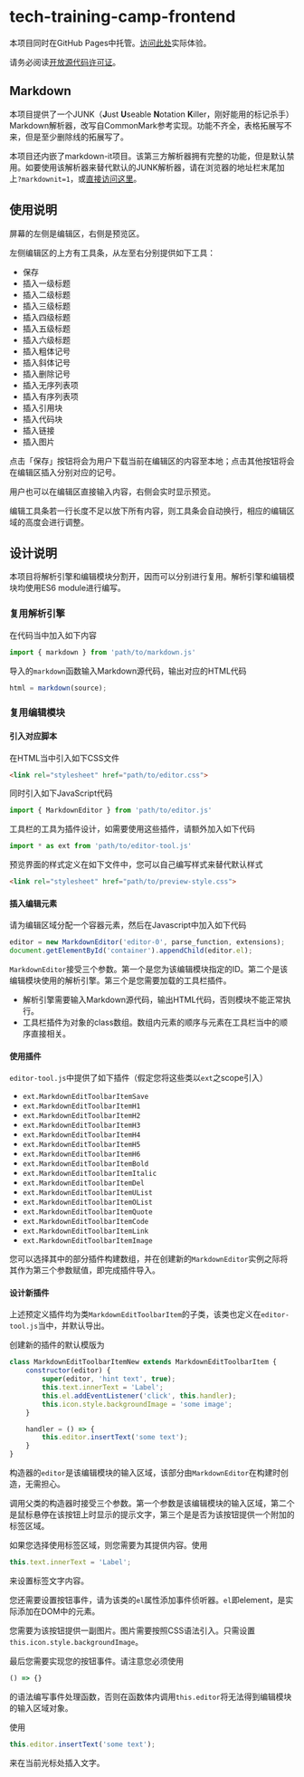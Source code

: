 # tech-training-camp-frontend

本项目同时在GitHub Pages中托管。[访问此处](https://milkfather.github.io/tech-training-camp-frontend/)实际体验。

请务必阅读[开放源代码许可证](./OSL.md)。

## Markdown
本项目提供了一个JUNK（**J**ust **U**seable **N**otation **K**iller，刚好能用的标记杀手）Markdown解析器，改写自CommonMark参考实现。功能不齐全，表格拓展写不来，但是至少删除线的拓展写了。

本项目还内嵌了markdown-it项目。该第三方解析器拥有完整的功能，但是默认禁用。如要使用该解析器来替代默认的JUNK解析器，请在浏览器的地址栏末尾加上`?markdownit=1`，或[直接访问这里](https://milkfather.github.io/tech-training-camp-frontend/dist/index.html?markdownit=1)。

## 使用说明
屏幕的左侧是编辑区，右侧是预览区。

左侧编辑区的上方有工具条，从左至右分别提供如下工具：
* 保存
* 插入一级标题
* 插入二级标题
* 插入三级标题
* 插入四级标题
* 插入五级标题
* 插入六级标题
* 插入粗体记号
* 插入斜体记号
* 插入删除记号
* 插入无序列表项
* 插入有序列表项
* 插入引用块
* 插入代码块
* 插入链接
* 插入图片

点击「保存」按钮将会为用户下载当前在编辑区的内容至本地；点击其他按钮将会在编辑区插入分别对应的记号。

用户也可以在编辑区直接输入内容，右侧会实时显示预览。

编辑工具条若一行长度不足以放下所有内容，则工具条会自动换行，相应的编辑区域的高度会进行调整。

## 设计说明
本项目将解析引擎和编辑模块分割开，因而可以分别进行复用。解析引擎和编辑模块均使用ES6 module进行编写。

### 复用解析引擎
在代码当中加入如下内容
```javascript
import { markdown } from 'path/to/markdown.js'
```

导入的`markdown`函数输入Markdown源代码，输出对应的HTML代码
```javascript
html = markdown(source);
```

### 复用编辑模块
#### 引入对应脚本
在HTML当中引入如下CSS文件
```html
<link rel="stylesheet" href="path/to/editor.css">
```
同时引入如下JavaScript代码
```javascript
import { MarkdownEditor } from 'path/to/editor.js'
```
工具栏的工具为插件设计，如需要使用这些插件，请额外加入如下代码
```javascript
import * as ext from 'path/to/editor-tool.js'
```
预览界面的样式定义在如下文件中，您可以自己编写样式来替代默认样式
```html
<link rel="stylesheet" href="path/to/preview-style.css">
```
#### 插入编辑元素
请为编辑区域分配一个容器元素，然后在Javascript中加入如下代码
```javascript
editor = new MarkdownEditor('editor-0', parse_function, extensions);
document.getElementById('container').appendChild(editor.el);
```

`MarkdownEditor`接受三个参数。第一个是您为该编辑模块指定的ID。第二个是该编辑模块使用的解析引擎。第三个是您需要加载的工具栏插件。

* 解析引擎需要输入Markdown源代码，输出HTML代码，否则模块不能正常执行。
* 工具栏插件为对象的class数组。数组内元素的顺序与元素在工具栏当中的顺序直接相关。

#### 使用插件
`editor-tool.js`中提供了如下插件（假定您将这些类以`ext`之scope引入）
* `ext.MarkdownEditToolbarItemSave`
* `ext.MarkdownEditToolbarItemH1`
* `ext.MarkdownEditToolbarItemH2`
* `ext.MarkdownEditToolbarItemH3`
* `ext.MarkdownEditToolbarItemH4`
* `ext.MarkdownEditToolbarItemH5`
* `ext.MarkdownEditToolbarItemH6`
* `ext.MarkdownEditToolbarItemBold`
* `ext.MarkdownEditToolbarItemItalic`
* `ext.MarkdownEditToolbarItemDel`
* `ext.MarkdownEditToolbarItemUList`
* `ext.MarkdownEditToolbarItemOList`
* `ext.MarkdownEditToolbarItemQuote`
* `ext.MarkdownEditToolbarItemCode`
* `ext.MarkdownEditToolbarItemLink`
* `ext.MarkdownEditToolbarItemImage`

您可以选择其中的部分插件构建数组，并在创建新的`MarkdownEditor`实例之际将其作为第三个参数赋值，即完成插件导入。

#### 设计新插件
上述预定义插件均为类`MarkdownEditToolbarItem`的子类，该类也定义在`editor-tool.js`当中，并默认导出。

创建新的插件的默认模版为
```javascript
class MarkdownEditToolbarItemNew extends MarkdownEditToolbarItem {
    constructor(editor) {
        super(editor, 'hint text', true);
        this.text.innerText = 'Label';
        this.el.addEventListener('click', this.handler);
        this.icon.style.backgroundImage = 'some image';
    }

    handler = () => {
        this.editor.insertText('some text');
    }
}
```

构造器的`editor`是该编辑模块的输入区域，该部分由`MarkdownEditor`在构建时创造，无需担心。

调用父类的构造器时接受三个参数。第一个参数是该编辑模块的输入区域，第二个是鼠标悬停在该按钮上时显示的提示文字，第三个是是否为该按钮提供一个附加的标签区域。

如果您选择使用标签区域，则您需要为其提供内容。使用
```javascript
this.text.innerText = 'Label';
```
来设置标签文字内容。

您还需要设置按钮事件，请为该类的`el`属性添加事件侦听器。`el`即element，是实际添加在DOM中的元素。

您需要为该按钮提供一副图片。图片需要按照CSS语法引入。只需设置`this.icon.style.backgroundImage`。

最后您需要实现您的按钮事件。请注意您必须使用
```javascript
() => {}
```
的语法编写事件处理函数，否则在函数体内调用`this.editor`将无法得到编辑模块的输入区域对象。

使用
```javascript
this.editor.insertText('some text');
```
来在当前光标处插入文字。
